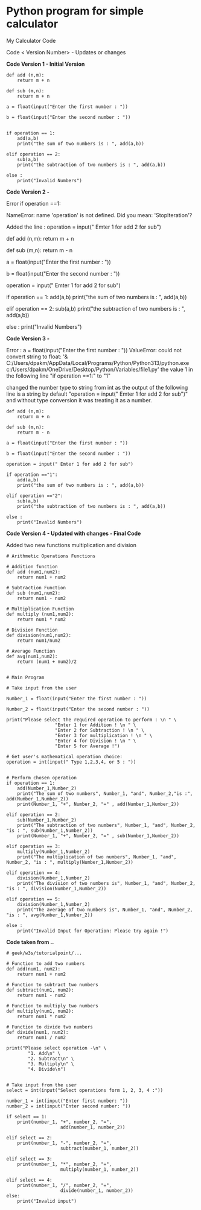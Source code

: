 
# Python program for simple calculator

My Calculator Code  

Code < Version Number> - Updates or changes

**Code Version 1 - Initial Version**

```
def add (n,m):
    return m + n 

def sub (m,n):
    return m + n

a = float(input("Enter the first number : "))

b = float(input("Enter the second number : "))


if operation == 1:
    add(a,b)
    print("the sum of two numbers is : ", add(a,b))

elif operation == 2:
    sub(a,b)
    print("the subtraction of two numbers is : ", add(a,b))

else :
    print("Invalid Numbers")
```

 **Code Version 2 -**

 Error  if operation ==1:

 NameError: name 'operation' is not defined. Did you mean: 'StopIteration'?

  Added the line : operation = input(" Emter 1 for add 2 for sub")


def add (n,m):
    return m + n 

def sub (m,n):
    return m - n

a = float(input("Enter the first number : "))

b = float(input("Enter the second number : "))

operation = input(" Emter 1 for add 2 for sub")

if operation == 1:
    add(a,b)
    print("the sum of two numbers is : ", add(a,b))

elif operation == 2:
    sub(a,b)
    print("the subtraction of two numbers is : ", add(a,b))

else :
    print("Invalid Numbers")



**Code Version 3 -** 

Error :   a = float(input("Enter the first number : "))
ValueError: could not convert string to float: '& C:/Users/dpakm/AppData/Local/Programs/Python/Python313/python.exe c:/Users/dpakm/OneDrive/Desktop/Python/Variables/file1.py'
the value 1 in the following line "if operation ==1:" to "1"

changed the number type to string from int as the output of the following line is a string by default "operation = input(" Emter 1 for add 2 for sub")"
 and without type conversion it was treating it as a number.


```
def add (n,m):
    return m + n 

def sub (m,n):
    return m - n

a = float(input("Enter the first number : "))

b = float(input("Enter the second number : "))

operation = input(" Emter 1 for add 2 for sub")

if operation =="1":
    add(a,b)
    print("the sum of two numbers is : ", add(a,b))

elif operation =="2":
    sub(a,b)
    print("the subtraction of two numbers is : ", add(a,b))

else :
    print("Invalid Numbers")
```

 **Code Version 4 - Updated with changes - Final Code**

 Added two new functions multiplication and division

```
# Arithmetic Operations Functions

# Addition function
def add (num1,num2):
    return num1 + num2 

# Subtraction Function
def sub (num1,num2):
    return num1 - num2

# Multiplication Function
def multiply (num1,num2):
    return num1 * num2 

# Division Function
def division(num1,num2):
    return num1/num2

# Average Function
def avg(num1,num2):
    return (num1 + num2)/2


# Main Program

# Take input from the user

Number_1 = float(input("Enter the first number : "))

Number_2 = float(input("Enter the second number : "))

print("Please select the required operation to perform : \n " \
                  "Enter 1 for Addition ! \n " \
                  "Enter 2 for Subtraction ! \n " \
                  "Enter 3 for multiplication ! \n " \
                  "Enter 4 for Division ! \n " \
                  "Enter 5 for Average !")

# Get user's mathematical operation choice:
operation = int(input(" Type 1,2,3,4, or 5 : "))


# Perform chosen operation
if operation == 1:
    add(Number_1,Number_2)
    print("The sum of two numbers", Number_1, "and", Number_2,"is :", add(Number_1,Number_2))
    print(Number_1, "+", Number_2, "=" , add(Number_1,Number_2))
 
elif operation == 2:
    sub(Number_1,Number_2)
    print("The subtraction of two numbers", Number_1, "and", Number_2, "is : ", sub(Number_1,Number_2))
    print(Number_1, "+", Number_2, "=" , sub(Number_1,Number_2)) 

elif operation == 3:
    multiply(Number_1,Number_2)
    print("The multiplication of two numbers", Number_1, "and", Number_2, "is : ", multiply(Number_1,Number_2))

elif operation == 4:
    division(Number_1,Number_2)
    print("The division of two numbers is", Number_1, "and", Number_2, "is : ", division(Number_1,Number_2))

elif operation == 5:
    division(Number_1,Number_2)
    print("The average of two numbers is", Number_1, "and", Number_2, "is : ", avg(Number_1,Number_2))

else :
    print("Invalid Input for Operation: Please try again !")
```


**Code taken from ..**

```
# geek/w3s/tutorialpoint/...

# Function to add two numbers
def add(num1, num2):
    return num1 + num2

# Function to subtract two numbers
def subtract(num1, num2):
    return num1 - num2

# Function to multiply two numbers
def multiply(num1, num2):
    return num1 * num2

# Function to divide two numbers
def divide(num1, num2):
    return num1 / num2

print("Please select operation -\n" \
        "1. Add\n" \
        "2. Subtract\n" \
        "3. Multiply\n" \
        "4. Divide\n")


# Take input from the user
select = int(input("Select operations form 1, 2, 3, 4 :"))

number_1 = int(input("Enter first number: "))
number_2 = int(input("Enter second number: "))

if select == 1:
    print(number_1, "+", number_2, "=",
                    add(number_1, number_2))

elif select == 2:
    print(number_1, "-", number_2, "=",
                    subtract(number_1, number_2))

elif select == 3:
    print(number_1, "*", number_2, "=",
                    multiply(number_1, number_2))

elif select == 4:
    print(number_1, "/", number_2, "=",
                    divide(number_1, number_2))
else:
    print("Invalid input")
```

